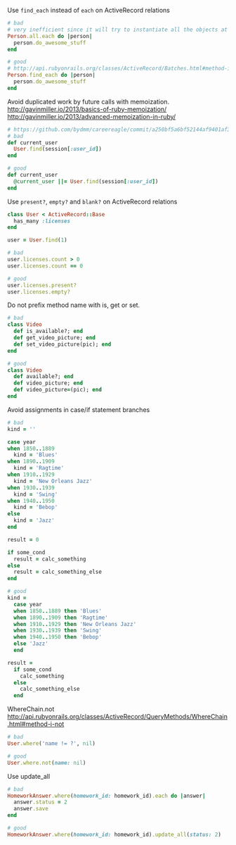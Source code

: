 Use `find_each` instead of `each` on ActiveRecord relations

```ruby
# bad
# very inefficient since it will try to instantiate all the objects at once
Person.all.each do |person|
  person.do_awesome_stuff
end

# good
# http://api.rubyonrails.org/classes/ActiveRecord/Batches.html#method-i-find_each
Person.find_each do |person|
  person.do_awesome_stuff
end
```

Avoid duplicated work by future calls with memoization.<br>
http://gavinmiller.io/2013/basics-of-ruby-memoization/<br>
http://gavinmiller.io/2013/advanced-memoization-in-ruby/

```ruby
# https://github.com/bydmm/careereagle/commit/a250bf5a6bf52144af9401af3c8a2f7613adf63c
# bad
def current_user
  User.find(session[:user_id])
end

# good
def current_user
  @current_user ||= User.find(session[:user_id])
end
```

Use `present?`, `empty?` and `blank?` on ActiveRecord relations

```ruby
class User < ActiveRecord::Base
  has_many :licenses
end

user = User.find(1)

# bad
user.licenses.count > 0
user.licenses.count == 0

# good
user.licenses.present?
user.licenses.empty?
```

Do not prefix method name with is, get or set.

```ruby
# bad
class Video
  def is_available?; end
  def get_video_picture; end
  def set_video_picture(pic); end
end

# good
class Video
  def available?; end
  def video_picture; end
  def video_picture=(pic); end
end
```

Avoid assignments in case/if statement branches

```ruby
# bad
kind = ''

case year
when 1850..1889
  kind = 'Blues'
when 1890..1909
  kind = 'Ragtime'
when 1910..1929
  kind = 'New Orleans Jazz'
when 1930..1939
  kind = 'Swing'
when 1940..1950
  kind = 'Bebop'
else
  kind = 'Jazz'
end

result = 0

if some_cond
  result = calc_something
else
  result = calc_something_else
end

# good
kind =
  case year
  when 1850..1889 then 'Blues'
  when 1890..1909 then 'Ragtime'
  when 1910..1929 then 'New Orleans Jazz'
  when 1930..1939 then 'Swing'
  when 1940..1950 then 'Bebop'
  else 'Jazz'
  end

result =
  if some_cond
    calc_something
  else
    calc_something_else
  end
```

WhereChain.not
http://api.rubyonrails.org/classes/ActiveRecord/QueryMethods/WhereChain.html#method-i-not

```ruby
# bad
User.where('name != ?', nil)

# good
User.where.not(name: nil)
```

Use update_all

```ruby
# bad
HomeworkAnswer.where(homework_id: homework_id).each do |answer|
  answer.status = 2
  answer.save
end

# good
HomeworkAnswer.where(homework_id: homework_id).update_all(status: 2)
```
